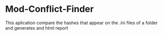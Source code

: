 # Mod-Conflict-Finder

This aplication compare the hashes that appear on the .ini files of a folder and generates and html report



